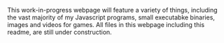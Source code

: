This work-in-progress webpage will feature a variety of things, including the vast majority of my Javascript programs, small executabke binaries, images and videos for games.
All files in this webpage including this readme, are still under construction.
